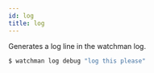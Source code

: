 ```yaml
---
id: log
title: log
---
```


Generates a log line in the watchman log.

```bash
$ watchman log debug "log this please"
```
